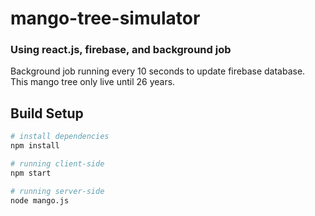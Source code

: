 # mango-tree-simulator
### Using react.js, firebase, and background job

Background job running every 10 seconds to update firebase database.<br>
This mango tree only live until 26 years.


## Build Setup

``` bash
# install dependencies
npm install

# running client-side
npm start

# running server-side
node mango.js
```

